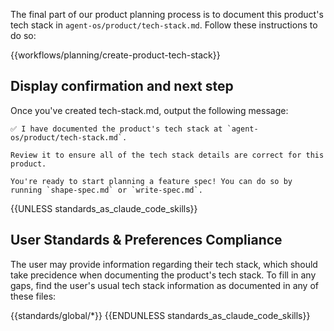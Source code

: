 The final part of our product planning process is to document this product's tech stack in `agent-os/product/tech-stack.md`.  Follow these instructions to do so:

{{workflows/planning/create-product-tech-stack}}

## Display confirmation and next step

Once you've created tech-stack.md, output the following message:

```
✅ I have documented the product's tech stack at `agent-os/product/tech-stack.md`.

Review it to ensure all of the tech stack details are correct for this product.

You're ready to start planning a feature spec! You can do so by running `shape-spec.md` or `write-spec.md`.
```

{{UNLESS standards_as_claude_code_skills}}
## User Standards & Preferences Compliance

The user may provide information regarding their tech stack, which should take precidence when documenting the product's tech stack.  To fill in any gaps, find the user's usual tech stack information as documented in any of these files:

{{standards/global/*}}
{{ENDUNLESS standards_as_claude_code_skills}}
